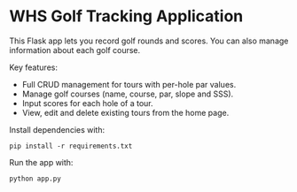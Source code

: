# WHS Golf Tracking Application

This Flask app lets you record golf rounds and scores.
You can also manage information about each golf course.

Key features:
- Full CRUD management for tours with per-hole par values.
- Manage golf courses (name, course, par, slope and SSS).
- Input scores for each hole of a tour.
- View, edit and delete existing tours from the home page.

Install dependencies with:
```
pip install -r requirements.txt
```

Run the app with:
```
python app.py
```
